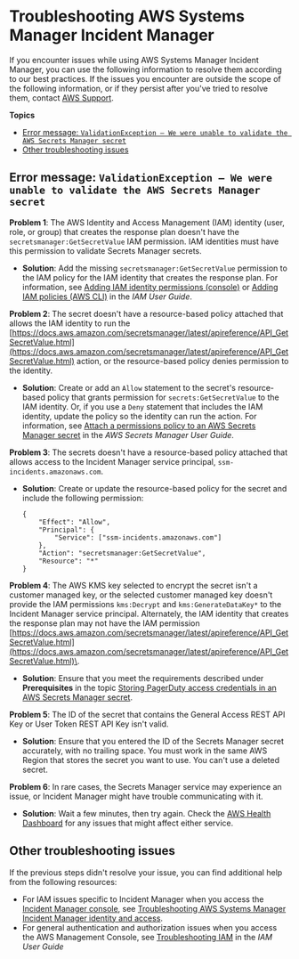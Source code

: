 # Troubleshooting AWS Systems Manager Incident Manager<a name="troubleshooting"></a>

If you encounter issues while using AWS Systems Manager Incident Manager, you can use the following information to resolve them according to our best practices\. If the issues you encounter are outside the scope of the following information, or if they persist after you've tried to resolve them, contact [AWS Support](http://aws.amazon.com/premiumsupport/)\.

**Topics**
+ [Error message: `ValidationException – We were unable to validate the AWS Secrets Manager secret`](#troubleshooting-response-plans-pagerduty)
+ [Other troubleshooting issues](#troubleshooting-problem3)

## Error message: `ValidationException – We were unable to validate the AWS Secrets Manager secret`<a name="troubleshooting-response-plans-pagerduty"></a>

**Problem 1**: The AWS Identity and Access Management \(IAM\) identity \(user, role, or group\) that creates the response plan doesn't have the `secretsmanager:GetSecretValue` IAM permission\. IAM identities must have this permission to validate Secrets Manager secrets\.
+ **Solution**: Add the missing `secretsmanager:GetSecretValue` permission to the IAM policy for the IAM identity that creates the response plan\. For information, see [Adding IAM identity permissions \(console\)](https://docs.aws.amazon.com/IAM/latest/UserGuide/access_policies_manage-attach-detach.html#add-policies-console) or [Adding IAM policies \(AWS CLI\)](https://docs.aws.amazon.com/IAM/latest/UserGuide/access_policies_manage-attach-detach.html#add-policy-cli) in the *IAM User Guide*\.

**Problem 2**: The secret doesn't have a resource\-based policy attached that allows the IAM identity to run the [https://docs.aws.amazon.com/secretsmanager/latest/apireference/API_GetSecretValue.html](https://docs.aws.amazon.com/secretsmanager/latest/apireference/API_GetSecretValue.html) action, or the resource\-based policy denies permission to the identity\.
+ **Solution**: Create or add an `Allow` statement to the secret's resource\-based policy that grants permission for `secrets:GetSecretValue` to the IAM identity\. Or, if you use a `Deny` statement that includes the IAM identity, update the policy so the identity can run the action\. For information, see [Attach a permissions policy to an AWS Secrets Manager secret](https://docs.aws.amazon.com/secretsmanager/latest/userguide/auth-and-access_resource-policies.html) in the *AWS Secrets Manager User Guide*\.

**Problem 3**: The secrets doesn't have a resource\-based policy attached that allows access to the Incident Manager service principal, `ssm-incidents.amazonaws.com`\.
+ **Solution**: Create or update the resource\-based policy for the secret and include the following permission:

  ```
  {
      "Effect": "Allow",
      "Principal": {
          "Service": ["ssm-incidents.amazonaws.com"]
      },
      "Action": "secretsmanager:GetSecretValue",
      "Resource": "*"
  }
  ```

**Problem 4**: The AWS KMS key selected to encrypt the secret isn't a customer managed key, or the selected customer managed key doesn't provide the IAM permissions `kms:Decrypt` and `kms:GenerateDataKey*` to the Incident Manager service principal\. Alternately, the IAM identity that creates the response plan may not have the IAM permission [https://docs.aws.amazon.com/secretsmanager/latest/apireference/API_GetSecretValue.html](https://docs.aws.amazon.com/secretsmanager/latest/apireference/API_GetSecretValue.html)\.
+ **Solution**: Ensure that you meet the requirements described under **Prerequisites** in the topic [Storing PagerDuty access credentials in an AWS Secrets Manager secret](integrations-pagerduty-secret.md)\.

**Problem 5**: The ID of the secret that contains the General Access REST API Key or User Token REST API Key isn't valid\.
+ **Solution**: Ensure that you entered the ID of the Secrets Manager secret accurately, with no trailing space\. You must work in the same AWS Region that stores the secret you want to use\. You can't use a deleted secret\.

**Problem 6**: In rare cases, the Secrets Manager service may experience an issue, or Incident Manager might have trouble communicating with it\.
+ **Solution**: Wait a few minutes, then try again\. Check the [AWS Health Dashboard](https://phd.aws.amazon.com/) for any issues that might affect either service\.

## Other troubleshooting issues<a name="troubleshooting-problem3"></a>

If the previous steps didn't resolve your issue, you can find additional help from the following resources:
+ For IAM issues specific to Incident Manager when you access the [Incident Manager console](https://console.aws.amazon.com/systems-manager/incidents/home), see [Troubleshooting AWS Systems Manager Incident Manager identity and access](security_iam_troubleshoot.md)\.
+ For general authentication and authorization issues when you access the AWS Management Console, see [Troubleshooting IAM](https://docs.aws.amazon.com/IAM/latest/UserGuide/troubleshoot.html) in the *IAM User Guide*